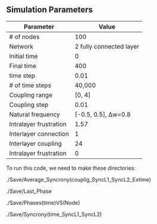 ## Simulation Parameters
| Parameter     | Value      |
|--------------|--------------|
| # of nodes  | 100  | 
| Network  | 	2 fully connected layer  |
| Initial time  | 0  |
| Final time | 400  | 
| time step  | 0.01  |
| # of time steps  | 40,000  |
| Coupling range  | [0, 4] | 
| Coupling step  | 0.01  |
| Natural frequency  | [-0.5, 0.5], Δw=0.8  |
| Intralayer frustration  | 1.57  |
| Interlayer connection | 1  |
| Interlayer coupling  | 24  |
| Intralayer frustration  | 0 |


To run this code, we need to make these directories:

./Save/Average_Syncrony(couplig_SyncL1_SyncL2_Extime)

./Save/Last_Phase

./Save/Phases(time)VS(Node)

./Save/Syncrony(time_SyncL1_SyncL2)






